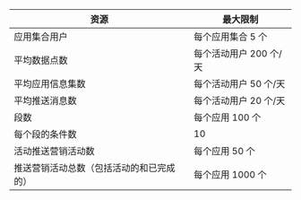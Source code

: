 资源|最大限制
---|---
应用集合用户|每个应用集合 5 个
平均数据点数|每个活动用户 200 个/天
平均应用信息集数|每个活动用户 50 个/天
平均推送消息数|每个活动用户 20 个/天
段数|每个应用 100 个
每个段的条件数|10
活动推送营销活动数|每个应用 50 个
推送营销活动总数（包括活动的和已完成的）|每个应用 1000 个

<!---HONumber=71-->